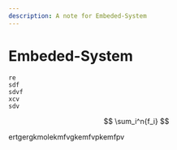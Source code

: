 ```yaml
---
description: A note for Embeded-System
---
```


# Embeded-System

```text
re
sdf
sdvf
xcv
sdv

```

$$
\sum_i^n{f_i}
$$

ertgergkmolekmfvgkemfvpkemfpv



